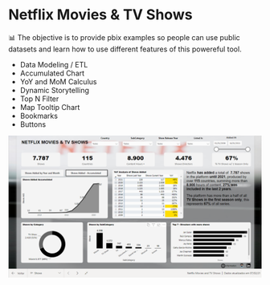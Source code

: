 
# Netflix Movies & TV Shows

📊 The objective is to provide pbix examples so people can use public datasets and learn how to use different features of this powereful tool.

- Data Modeling / ETL
- Accumulated Chart
- YoY and MoM Calculus
- Dynamic Storytelling
- Top N Filter
- Map Tooltip Chart
- Bookmarks
- Buttons

<img src="https://github.com/cathfoliveira/Portfolio/blob/master/Netflix%20Movies%20and%20TV%20Shows/Img%20Dash.png" alt="Img Dash">

